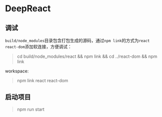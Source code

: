 # DeepReact

## 调试

`build/node_modules`目录包含打包生成的源码，通过`npm link`的方式为`react react-dom`添加软连接，方便调试：

> cd build/node_modules/react && npm link && cd ../react-dom && npm link

workspace:

> npm link react react-dom

## 启动项目

> npm run start
